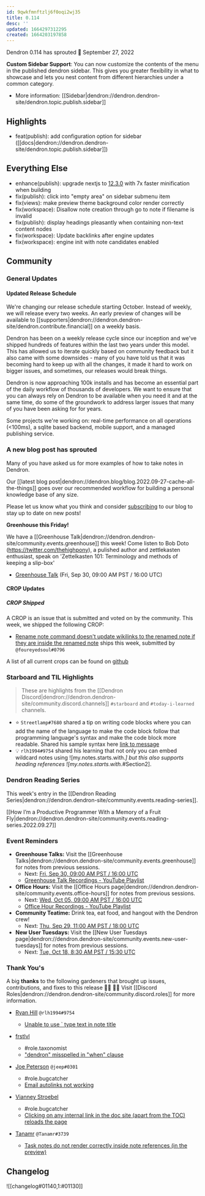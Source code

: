 ```yaml
---
id: 9qwkfmnftzlj6f0oqi2wj35
title: 0.114
desc: ''
updated: 1664297312295
created: 1664203197858
---
```


Dendron 0.114 has sprouted  🌱
September 27, 2022

**Custom Sidebar Support**: You can now customize the contents of the menu in the published dendron sidebar. This gives you greater flexibility in what to showcase and lets you nest content from different hierarchies under a common category.

- More information: [[Sidebar|dendron://dendron.dendron-site/dendron.topic.publish.sidebar]]

## Highlights

- feat(publish): add configuration option for sidebar ([[docs|dendron://dendron.dendron-site/dendron.topic.publish.sidebar]])

## Everything Else

- enhance(publish): upgrade nextjs to [12.3.0](https://nextjs.org/blog/next-12-3) with 7x faster minification when building
- fix(publish): click into "empty area" on sidebar submenu item
- fix(views): make preview theme background color render correctly
- fix(workspace): Disallow note creation through go to note if filename is invalid
- fix(publish): display headings pleasantly when containing non-text content nodes
- fix(workspace): Update backlinks after engine updates
- fix(workspace): engine init with note candidates enabled

## Community

### General Updates


#### Updated Release Schedule

We're changing our release schedule starting October. Instead of weekly, we will release every two weeks. 
An early preview of changes will be available to [[supporters|dendron://dendron.dendron-site/dendron.contribute.financial]] on a weekly basis. 

Dendron has been on a weekly release cycle since our inception and we've shipped hundreds of features within the last two years under this model.
This has allowed us to iterate quickly based on community feedback but it also came with some downsides - many of you have told us that it was becoming hard to keep up with all the changes, it made it hard to work on bigger issues, and sometimes, our releases would break things.

Dendron is now approaching 100k installs and has become an essential part of the daily workflow of thousands of developers. 
We want to ensure that you can always rely on Dendron to be available when you need it and at the same time, do some of the groundwork to address larger issues that many of you have been asking for for years.

Some projects we're working on: real-time performance on all operations (<100ms), a sqlite based backend, mobile support, and a managed publishing service. 


### A new blog post has sprouted

Many of you have asked us for more examples of how to take notes in Dendron. 

Our [[latest blog post|dendron://dendron.blog/blog.2022.09-27-cache-all-the-things]] goes over our recommended workflow for building a personal knowledge base of any size. 

Please let us know what you think and consider [subscribing](https://buttondown.email/dendron) to our blog to stay up to date on new posts!


**Greenhouse this Friday!**

We have a [[Greenhouse Talk|dendron://dendron.dendron-site/community.events.greenhouse]] this week! Come listen to Bob Doto (https://twitter.com/thehighpony), a pulished author and zettlekasten enthusiast, speak on 'Zettelkasten 101: Terminology and methods of keeping a slip-box' 

- [Greenhouse Talk](https://lu.ma/knu8uopf) (Fri, Sep 30, 09:00 AM PST / 16:00 UTC)

#### CROP Updates

##### CROP Shipped
A CROP is an issue that is submitted and voted on by the community. This week, we shipped the following CROP:
- [Rename note command doesn't update wikilinks to the renamed note if they are inside the renamed note](https://github.com/dendronhq/dendron/issues/1207) ships this week, submitted by `@foureyedsoul#0796`

A list of all current crops can be found on [github](https://github.com/orgs/dendronhq/projects/7#card-84287943)


### Starboard and TIL Highlights

> These are highlights from the [[Dendron Discord|dendron://dendron.dendron-site/community.discord.channels]] `#starboard` and `#today-i-learned` channels.

- ⭐ `Streetlamp#7680` shared a tip on writing code blocks where you can add the name of the language to make the code block follow that programming language's syntax and make the code block more readable. Shared his sample syntax here [link to message](https://discord.com/channels/717965437182410783/742532267058004098/1021298351997730897)
- 💡 `rlh1994#9754` shared his learning that not only you can embed wildcard notes using ![my.notes.starts.with.*] but this also supports heading references ![my.notes.starts.with.*#Section2]. 

### Dendron Reading Series

This week's entry in the [[Dendron Reading Series|dendron://dendron.dendron-site/community.events.reading-series]].

[[How I’m a Productive Programmer With a Memory of a Fruit Fly|dendron://dendron.dendron-site/community.events.reading-series.2022.09.27]]


### Event Reminders

- **Greenhouse Talks:** Visit the [[Greenhouse Talks|dendron://dendron.dendron-site/community.events.greenhouse]] for notes from previous sessions.
    - Next: [Fri, Sep 30, 09:00 AM PST / 16:00 UTC](https://link.dendron.so/luma)
    - [Greenhouse Talk Recordings - YouTube Playlist](https://link.dendron.so/greenhouse)
- **Office Hours:** Visit the [[Office Hours page|dendron://dendron.dendron-site/community.events.office-hours]] for notes from previous sessions.
    - Next: [Wed, Oct 05, 09:00 AM PST / 16:00 UTC](https://link.dendron.so/luma)
    - [Office Hour Recordings - YouTube Playlist](https://link.dendron.so/6yPa)
- **Community Teatime:** Drink tea, eat food, and hangout with the Dendron crew!
    - Next: [Thu, Sep 29, 11:00 AM PST / 18:00 UTC](https://link.dendron.so/luma)
- **New User Tuesdays:** Visit the [[New User Tuesdays page|dendron://dendron.dendron-site/community.events.new-user-tuesdays]] for notes from previous sessions.
    - Next: [Tue, Oct 18, 8:30 AM PST / 15:30 UTC](https://link.dendron.so/luma)

### Thank You's

A big **thanks** to the following gardeners that brought up issues, contributions, and fixes to this release :man_farmer: :woman_farmer: 
Visit [[Discord Roles|dendron://dendron.dendron-site/community.discord.roles]] for more information.

- [Ryan Hill](https://github.com/rlh1994) `@rlh1994#9754`
  - [Unable to use ` type text in note title](https://github.com/dendronhq/dendron/issues/3557)

- [frstlvl](https://github.com/frstlvl)
  - #role.taxonomist
  - ["dendron" misspelled in "when" clause](https://github.com/dendronhq/dendron-site/pull/658)

- [Joe Peterson](https://github.com/jeep) `@jeep#0301`
  - #role.bugcatcher
  - [Email autolinks not working](https://github.com/dendronhq/dendron/issues/3558)
  
- [Vianney Stroebel](https://github.com/vibl)
  - #role.bugcatcher
  - [Clicking on any internal link in the doc site (apart from the TOC) reloads the page](https://github.com/dendronhq/dendron/issues/3570)
  
- [Tanamr](https://github.com/samuelxyz) `@Tanamr#3739`
  - [Task notes do not render correctly inside note references (in the preview)](https://github.com/dendronhq/dendron/issues/3578)

  
## Changelog
![[changelog#01140,1:#01130]]


